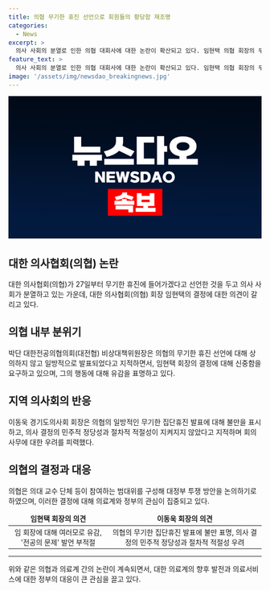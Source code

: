 ```yaml
---
title: 의협 무기한 휴진 선언으로 회원들의 황당함 재조명
categories:
  - News
excerpt: >
  의사 사회의 분열로 인한 의협 대회사에 대한 논란이 확산되고 있다. 임현택 의협 회장의 무기한 휴진 선언에 대한 반대 의견이 고조되며 대한전공의협의회와 경기도의사회 회장이 의견을 제시하고 있다. 특히, 의협의 결정 절차와 민주성 문제에 대한 우려가 제기되며, 회장의 발언과 행동에 대한 비판이 나오고 있다. 이에 의협은 대정부 투쟁 방안을 논의하기 위한 범대위를 구성하기로 했다.
feature_text: >
  의사 사회의 분열로 인한 의협 대회사에 대한 논란이 확산되고 있다. 임현택 의협 회장의 무기한 휴진 선언에 대한 반대 의견이 고조되며 대한전공의협의회와 경기도의사회 회장이 의견을 제시하고 있다. 특히, 의협의 결정 절차와 민주성 문제에 대한 우려가 제기되며, 회장의 발언과 행동에 대한 비판이 나오고 있다. 이에 의협은 대정부 투쟁 방안을 논의하기 위한 범대위를 구성하기로 했다.
image: '/assets/img/newsdao_breakingnews.jpg'
---
```


<p><img src="/assets/img/newsdao_breakingnews.jpg" alt="implanttips 속보" /></p>

<h2 data-ke-size="size26">대한 의사협회(의협) 논란</h2>

<p data-ke-size="size16">대한 의사협회(의협)가 27일부터 무기한 휴진에 들어가겠다고 선언한 것을 두고 의사 사회가 분열하고 있는 가운데, 대한 의사협회(의협) 회장 임현택의 결정에 대한 의견이 갈리고 있다.</p>

<h2 data-ke-size="size26">의협 내부 분위기</h2>

<p data-ke-size="size16">박단 대한전공의협의회(대전협) 비상대책위원장은 의협의 무기한 휴진 선언에 대해 상의하지 않고 일방적으로 발표되었다고 지적하면서, 임현택 회장의 결정에 대해 신중함을 요구하고 있으며, 그의 행동에 대해 유감을 표명하고 있다.</p>

<h2 data-ke-size="size26">지역 의사회의 반응</h2>

<p data-ke-size="size16">이동욱 경기도의사회 회장은 의협의 일방적인 무기한 집단휴진 발표에 대해 불만을 표시하고, 의사 결정의 민주적 정당성과 절차적 적절성이 지켜지지 않았다고 지적하며 회의 사무에 대한 우려를 피력했다.</p>

<h2 data-ke-size="size26">의협의 결정과 대응</h2>

<p data-ke-size="size16">의협은 의대 교수 단체 등이 참여하는 범대위를 구성해 대정부 투쟁 방안을 논의하기로 하였으며, 이러한 결정에 대해 의료계와 정부의 관심이 집중되고 있다.</p>

<table>
    <thead>
        <tr>
            <td style="text-align: center; height: 17px;"><b>임현택 회장의 의견</b></td>
            <td style="text-align: center; height: 17px;"><b>이동욱 회장의 의견</b></td>
        </tr>
    </thead>
    <tbody>
        <tr>
            <td style="text-align: center; height: 17px;">임 회장에 대해 여러모로 유감, '전공의 문제' 발언 부적절</td>
            <td style="text-align: center; height: 17px;">의협의 무기한 집단휴진 발표에 불만 표명, 의사 결정의 민주적 정당성과 절차적 적절성 우려</td>
        </tr>
    </tbody>
</table>

<hr>

<p data-ke-size="size16">위와 같은 의협과 의료계 간의 논란이 계속되면서, 대한 의료계의 향후 발전과 의료서비스에 대한 정부의 대응이 큰 관심을 끌고 있다.</p>

